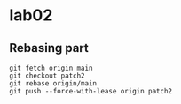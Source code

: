 # lab02

## Rebasing part
```
git fetch origin main
git checkout patch2
git rebase origin/main
git push --force-with-lease origin patch2
```
